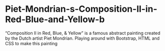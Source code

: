 # Piet-Mondrian-s-Composition-II-in-Red-Blue-and-Yellow-b
“Composition II in Red, Blue, &amp; Yellow” is a famous abstract painting created by the Dutch artist Piet Mondrian.
Playing around with Bootstrap, HTML and CSS to make this painting

